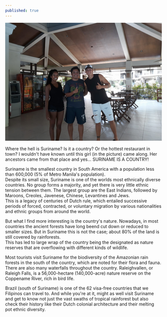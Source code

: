 ```yaml
---
published: true
---
```

![Suriname](/images/Suriname.jpg)

Where the hell is Suriname? Is it a country? Or the hottest restaurant in town? I wouldn't have known until this girl (in the picture) came along. Her ancestors came from that place and yes... SURINAME IS  A COUNTRY!

Suriname is the smallest country in South America with a population less than 600,000 (5% of Metro Manila's population).   
Despite its small size, Suriname is one of the worlds most ethnically diverse countries. No group forms a majority, and yet there is very little ethnic tension between them. The largest group are the East Indians, followed by Maroons, Creoles, Javenese, Chinese, Levantines and Jews.   
This is a legacy of centuries of Dutch rule, which entailed successive periods of forced, contracted, or voluntary migration by various nationalities and ethnic groups from around the world.

But what I find more interesting is the country's nature. Nowadays, in most countries the ancient forests have long beend cut down or reduced to smaller sizes. But in Suriname this is not the case; about 80% of the land is still covered by rainforests.   
This has led to large wrap of the country being the designated as nature reserves that are overflowing with different kinds of wildlife. 

Most tourists visit Suriname for the biodiversity of the Amazonian rain forests in the south of the country, which are noted for their flora and fauna.   
There are also many waterfalls throughout the country. Raleighvallen, or Raleigh Falls, is a 56,000-hectare (140,000-acre) nature reserve on the Coppename River, rich in bird life.

Brazil (south of Suriname) is one of the 62 visa-free countries that we Filipinos can travel to. And while you're at it, might as well visit Suriname and get to know not just the vast swaths of tropical rainforest but also check their history like their Dutch colonial architecture and their melting pot ethnic diversity.
